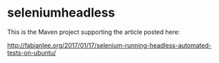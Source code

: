 # seleniumheadless
This is the Maven project supporting the article posted here:

http://fabianlee.org/2017/01/17/selenium-running-headless-automated-tests-on-ubuntu/


